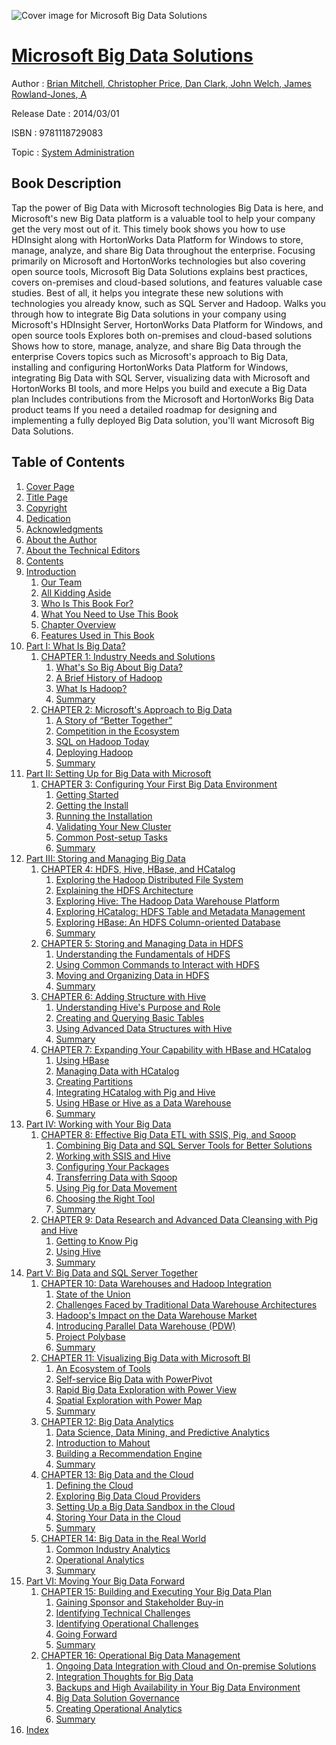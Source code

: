 ![Cover image for Microsoft Big Data Solutions](https://imgdetail.ebookreading.net/cover/cover/system_admin/EB9781118729083.jpg)

[Microsoft Big Data Solutions](https://ebookreading.net/view/book/Microsoft+Big+Data+Solutions-EB9781118729083_1.html "Microsoft Big Data Solutions")
====================================================================================================================

Author : [Brian Mitchell](https://ebookreading.net/search/author/Brian+Mitchell),[ Christopher Price](https://ebookreading.net/search/author/+Christopher+Price),[ Dan Clark](https://ebookreading.net/search/author/+Dan+Clark),[ John Welch](https://ebookreading.net/search/author/+John+Welch),[ James Rowland-Jones](https://ebookreading.net/search/author/+James+Rowland-Jones),[ A](https://ebookreading.net/search/author/+A)

Release Date : 2014/03/01

ISBN : 9781118729083

Topic : [System Administration](https://ebookreading.net/search/category/system-administration)

Book Description
-----------------

Tap the power of Big Data with Microsoft technologies
Big Data is here, and Microsoft's new Big Data platform is a valuable tool to help your company get the very most out of it. This timely book shows you how to use HDInsight along with HortonWorks Data Platform for Windows to store, manage, analyze, and share Big Data throughout the enterprise. Focusing primarily on Microsoft and HortonWorks technologies but also covering open source tools, Microsoft Big Data Solutions explains best practices, covers on-premises and cloud-based solutions, and features valuable case studies.
Best of all, it helps you integrate these new solutions with technologies you already know, such as SQL Server and Hadoop.
Walks you through how to integrate Big Data solutions in your company using Microsoft's HDInsight Server, HortonWorks Data Platform for Windows, and open source tools
Explores both on-premises and cloud-based solutions
Shows how to store, manage, analyze, and share Big Data through the enterprise
Covers topics such as Microsoft's approach to Big Data, installing and configuring HortonWorks Data Platform for Windows, integrating Big Data with SQL Server, visualizing data with Microsoft and HortonWorks BI tools, and more
Helps you build and execute a Big Data plan
Includes contributions from the Microsoft and HortonWorks Big Data product teams
If you need a detailed roadmap for designing and implementing a fully deployed Big Data solution, you'll want Microsoft Big Data Solutions.
              
Table of Contents
-----------------

1. [Cover Page](https://ebookreading.net/view/book/Microsoft+Big+Data+Solutions-EB9781118729083_1.html)
1. [Title Page](https://ebookreading.net/view/book/Microsoft+Big+Data+Solutions-EB9781118729083_2.html)
1. [Copyright](https://ebookreading.net/view/book/Microsoft+Big+Data+Solutions-EB9781118729083_3.html)
1. [Dedication](https://ebookreading.net/view/book/Microsoft+Big+Data+Solutions-EB9781118729083_4.html)
1. [Acknowledgments](https://ebookreading.net/view/book/Microsoft+Big+Data+Solutions-EB9781118729083_5.html)
1. [About the Author](https://ebookreading.net/view/book/Microsoft+Big+Data+Solutions-EB9781118729083_6.html)
1. [About the Technical Editors](https://ebookreading.net/view/book/Microsoft+Big+Data+Solutions-EB9781118729083_7.html#aboutthe)
1. [Contents](https://ebookreading.net/view/book/Microsoft+Big+Data+Solutions-EB9781118729083_8.html)
1. [Introduction](https://ebookreading.net/view/book/Microsoft+Big+Data+Solutions-EB9781118729083_9.html#intro)
    1. [Our Team](https://ebookreading.net/view/book/Microsoft+Big+Data+Solutions-EB9781118729083_9.html#intro-sec001)
    1. [All Kidding Aside](https://ebookreading.net/view/book/Microsoft+Big+Data+Solutions-EB9781118729083_9.html#intro-sec002)
    1. [Who Is This Book For?](https://ebookreading.net/view/book/Microsoft+Big+Data+Solutions-EB9781118729083_9.html#intro-sec003)
    1. [What You Need to Use This Book](https://ebookreading.net/view/book/Microsoft+Big+Data+Solutions-EB9781118729083_9.html#intro-sec004)
    1. [Chapter Overview](https://ebookreading.net/view/book/Microsoft+Big+Data+Solutions-EB9781118729083_9.html#intro-sec005)
    1. [Features Used in This Book](https://ebookreading.net/view/book/Microsoft+Big+Data+Solutions-EB9781118729083_9.html#intro-sec006)
1. [Part I: What Is Big Data?](https://ebookreading.net/view/book/Microsoft+Big+Data+Solutions-EB9781118729083_10.html#p01)
    1. [CHAPTER 1: Industry Needs and Solutions](https://ebookreading.net/view/book/Microsoft+Big+Data+Solutions-EB9781118729083_11.html#ch1)
        1. [What&#39;s So Big About Big Data?](https://ebookreading.net/view/book/Microsoft+Big+Data+Solutions-EB9781118729083_11.html#ch001-sec001)
        1. [A Brief History of Hadoop](https://ebookreading.net/view/book/Microsoft+Big+Data+Solutions-EB9781118729083_11.html#ch001-sec002)
        1. [What Is Hadoop?](https://ebookreading.net/view/book/Microsoft+Big+Data+Solutions-EB9781118729083_11.html#ch001-sec005)
        1. [Summary](https://ebookreading.net/view/book/Microsoft+Big+Data+Solutions-EB9781118729083_11.html#ch001-sec028)
    1. [CHAPTER 2: Microsoft&#39;s Approach to Big Data](https://ebookreading.net/view/book/Microsoft+Big+Data+Solutions-EB9781118729083_12.html#ch2)
        1. [A Story of “Better Together”](https://ebookreading.net/view/book/Microsoft+Big+Data+Solutions-EB9781118729083_12.html#ch002-sec001)
        1. [Competition in the Ecosystem](https://ebookreading.net/view/book/Microsoft+Big+Data+Solutions-EB9781118729083_12.html#ch002-sec002)
        1. [SQL on Hadoop Today](https://ebookreading.net/view/book/Microsoft+Big+Data+Solutions-EB9781118729083_12.html#ch002-sec003)
        1. [Deploying Hadoop](https://ebookreading.net/view/book/Microsoft+Big+Data+Solutions-EB9781118729083_12.html#ch002-sec013)
        1. [Summary](https://ebookreading.net/view/book/Microsoft+Big+Data+Solutions-EB9781118729083_12.html#ch002-sec031)
1. [Part II: Setting Up for Big Data with Microsoft](https://ebookreading.net/view/book/Microsoft+Big+Data+Solutions-EB9781118729083_13.html#p02)
    1. [CHAPTER 3: Configuring Your First Big Data Environment](https://ebookreading.net/view/book/Microsoft+Big+Data+Solutions-EB9781118729083_14.html#ch3)
        1. [Getting Started](https://ebookreading.net/view/book/Microsoft+Big+Data+Solutions-EB9781118729083_14.html#ch003-sec001)
        1. [Getting the Install](https://ebookreading.net/view/book/Microsoft+Big+Data+Solutions-EB9781118729083_14.html#ch003-sec002)
        1. [Running the Installation](https://ebookreading.net/view/book/Microsoft+Big+Data+Solutions-EB9781118729083_14.html#ch003-sec003)
        1. [Validating Your New Cluster](https://ebookreading.net/view/book/Microsoft+Big+Data+Solutions-EB9781118729083_14.html#ch003-sec015)
        1. [Common Post-setup Tasks](https://ebookreading.net/view/book/Microsoft+Big+Data+Solutions-EB9781118729083_14.html#ch003-sec020)
        1. [Summary](https://ebookreading.net/view/book/Microsoft+Big+Data+Solutions-EB9781118729083_14.html#ch003-sec026)
1. [Part III: Storing and Managing Big Data](https://ebookreading.net/view/book/Microsoft+Big+Data+Solutions-EB9781118729083_15.html#p03)
    1. [CHAPTER 4: HDFS, Hive, HBase, and HCatalog](https://ebookreading.net/view/book/Microsoft+Big+Data+Solutions-EB9781118729083_16.html#ch4)
        1. [Exploring the Hadoop Distributed File System](https://ebookreading.net/view/book/Microsoft+Big+Data+Solutions-EB9781118729083_16.html#ch004-sec001)
        1. [Explaining the HDFS Architecture](https://ebookreading.net/view/book/Microsoft+Big+Data+Solutions-EB9781118729083_16.html#ch004-sec002)
        1. [Exploring Hive: The Hadoop Data Warehouse Platform](https://ebookreading.net/view/book/Microsoft+Big+Data+Solutions-EB9781118729083_16.html#ch004-sec008)
        1. [Exploring HCatalog: HDFS Table and Metadata Management](https://ebookreading.net/view/book/Microsoft+Big+Data+Solutions-EB9781118729083_16.html#ch004-sec012)
        1. [Exploring HBase: An HDFS Column-oriented Database](https://ebookreading.net/view/book/Microsoft+Big+Data+Solutions-EB9781118729083_16.html#ch004-sec013)
        1. [Summary](https://ebookreading.net/view/book/Microsoft+Big+Data+Solutions-EB9781118729083_16.html#ch004-sec017)
    1. [CHAPTER 5: Storing and Managing Data in HDFS](https://ebookreading.net/view/book/Microsoft+Big+Data+Solutions-EB9781118729083_17.html#ch5)
        1. [Understanding the Fundamentals of HDFS](https://ebookreading.net/view/book/Microsoft+Big+Data+Solutions-EB9781118729083_17.html#ch005-sec001)
        1. [Using Common Commands to Interact with HDFS](https://ebookreading.net/view/book/Microsoft+Big+Data+Solutions-EB9781118729083_17.html#ch005-sec005)
        1. [Moving and Organizing Data in HDFS](https://ebookreading.net/view/book/Microsoft+Big+Data+Solutions-EB9781118729083_17.html#ch005-sec009)
        1. [Summary](https://ebookreading.net/view/book/Microsoft+Big+Data+Solutions-EB9781118729083_17.html#ch005-sec013)
    1. [CHAPTER 6: Adding Structure with Hive](https://ebookreading.net/view/book/Microsoft+Big+Data+Solutions-EB9781118729083_18.html#ch6)
        1. [Understanding Hive&#39;s Purpose and Role](https://ebookreading.net/view/book/Microsoft+Big+Data+Solutions-EB9781118729083_18.html#ch006-sec001)
        1. [Creating and Querying Basic Tables](https://ebookreading.net/view/book/Microsoft+Big+Data+Solutions-EB9781118729083_18.html#ch006-sec009)
        1. [Using Advanced Data Structures with Hive](https://ebookreading.net/view/book/Microsoft+Big+Data+Solutions-EB9781118729083_18.html#ch006-sec014)
        1. [Summary](https://ebookreading.net/view/book/Microsoft+Big+Data+Solutions-EB9781118729083_18.html#ch006-sec019)
    1. [CHAPTER 7: Expanding Your Capability with HBase and HCatalog](https://ebookreading.net/view/book/Microsoft+Big+Data+Solutions-EB9781118729083_19.html#ch7)
        1. [Using HBase](https://ebookreading.net/view/book/Microsoft+Big+Data+Solutions-EB9781118729083_19.html#ch007-sec001)
        1. [Managing Data with HCatalog](https://ebookreading.net/view/book/Microsoft+Big+Data+Solutions-EB9781118729083_19.html#ch007-sec006)
        1. [Creating Partitions](https://ebookreading.net/view/book/Microsoft+Big+Data+Solutions-EB9781118729083_19.html#ch007-sec010)
        1. [Integrating HCatalog with Pig and Hive](https://ebookreading.net/view/book/Microsoft+Big+Data+Solutions-EB9781118729083_19.html#ch007-sec011)
        1. [Using HBase or Hive as a Data Warehouse](https://ebookreading.net/view/book/Microsoft+Big+Data+Solutions-EB9781118729083_19.html#ch007-sec012)
        1. [Summary](https://ebookreading.net/view/book/Microsoft+Big+Data+Solutions-EB9781118729083_19.html#ch007-sec013)
1. [Part IV: Working with Your Big Data](https://ebookreading.net/view/book/Microsoft+Big+Data+Solutions-EB9781118729083_20.html#p04)
    1. [CHAPTER 8: Effective Big Data ETL with SSIS, Pig, and Sqoop](https://ebookreading.net/view/book/Microsoft+Big+Data+Solutions-EB9781118729083_21.html#ch8)
        1. [Combining Big Data and SQL Server Tools for Better Solutions](https://ebookreading.net/view/book/Microsoft+Big+Data+Solutions-EB9781118729083_21.html#ch008-sec001)
        1. [Working with SSIS and Hive](https://ebookreading.net/view/book/Microsoft+Big+Data+Solutions-EB9781118729083_21.html#ch008-sec004)
        1. [Configuring Your Packages](https://ebookreading.net/view/book/Microsoft+Big+Data+Solutions-EB9781118729083_21.html#ch008-sec008)
        1. [Transferring Data with Sqoop](https://ebookreading.net/view/book/Microsoft+Big+Data+Solutions-EB9781118729083_21.html#ch008-sec014)
        1. [Using Pig for Data Movement](https://ebookreading.net/view/book/Microsoft+Big+Data+Solutions-EB9781118729083_21.html#ch008-sec017)
        1. [Choosing the Right Tool](https://ebookreading.net/view/book/Microsoft+Big+Data+Solutions-EB9781118729083_21.html#ch008-sec020)
        1. [Summary](https://ebookreading.net/view/book/Microsoft+Big+Data+Solutions-EB9781118729083_21.html#ch008-sec024)
    1. [CHAPTER 9: Data Research and Advanced Data Cleansing with Pig and Hive](https://ebookreading.net/view/book/Microsoft+Big+Data+Solutions-EB9781118729083_22.html#ch9)
        1. [Getting to Know Pig](https://ebookreading.net/view/book/Microsoft+Big+Data+Solutions-EB9781118729083_22.html#ch009-sec001)
        1. [Using Hive](https://ebookreading.net/view/book/Microsoft+Big+Data+Solutions-EB9781118729083_22.html#ch009-sec013)
        1. [Summary](https://ebookreading.net/view/book/Microsoft+Big+Data+Solutions-EB9781118729083_22.html#ch009-sec019)
1. [Part V: Big Data and SQL Server Together](https://ebookreading.net/view/book/Microsoft+Big+Data+Solutions-EB9781118729083_23.html#p05)
    1. [CHAPTER 10: Data Warehouses and Hadoop Integration](https://ebookreading.net/view/book/Microsoft+Big+Data+Solutions-EB9781118729083_24.html#ch10)
        1. [State of the Union](https://ebookreading.net/view/book/Microsoft+Big+Data+Solutions-EB9781118729083_24.html#ch010-sec001)
        1. [Challenges Faced by Traditional Data Warehouse Architectures](https://ebookreading.net/view/book/Microsoft+Big+Data+Solutions-EB9781118729083_24.html#ch010-sec002)
        1. [Hadoop&#39;s Impact on the Data Warehouse Market](https://ebookreading.net/view/book/Microsoft+Big+Data+Solutions-EB9781118729083_24.html#ch010-sec018)
        1. [Introducing Parallel Data Warehouse (PDW)](https://ebookreading.net/view/book/Microsoft+Big+Data+Solutions-EB9781118729083_24.html#ch010-sec023)
        1. [Project Polybase](https://ebookreading.net/view/book/Microsoft+Big+Data+Solutions-EB9781118729083_24.html#ch010-sec039)
        1. [Summary](https://ebookreading.net/view/book/Microsoft+Big+Data+Solutions-EB9781118729083_24.html#ch010-sec055)
    1. [CHAPTER 11: Visualizing Big Data with Microsoft BI](https://ebookreading.net/view/book/Microsoft+Big+Data+Solutions-EB9781118729083_25.html#ch11)
        1. [An Ecosystem of Tools](https://ebookreading.net/view/book/Microsoft+Big+Data+Solutions-EB9781118729083_25.html#ch011-sec001)
        1. [Self-service Big Data with PowerPivot](https://ebookreading.net/view/book/Microsoft+Big+Data+Solutions-EB9781118729083_25.html#ch011-sec007)
        1. [Rapid Big Data Exploration with Power View](https://ebookreading.net/view/book/Microsoft+Big+Data+Solutions-EB9781118729083_25.html#ch011-sec013)
        1. [Spatial Exploration with Power Map](https://ebookreading.net/view/book/Microsoft+Big+Data+Solutions-EB9781118729083_25.html#ch011-sec014)
        1. [Summary](https://ebookreading.net/view/book/Microsoft+Big+Data+Solutions-EB9781118729083_25.html#ch011-sec015)
    1. [CHAPTER 12: Big Data Analytics](https://ebookreading.net/view/book/Microsoft+Big+Data+Solutions-EB9781118729083_26.html#ch12)
        1. [Data Science, Data Mining, and Predictive Analytics](https://ebookreading.net/view/book/Microsoft+Big+Data+Solutions-EB9781118729083_26.html#ch012-sec001)
        1. [Introduction to Mahout](https://ebookreading.net/view/book/Microsoft+Big+Data+Solutions-EB9781118729083_26.html#ch012-sec007)
        1. [Building a Recommendation Engine](https://ebookreading.net/view/book/Microsoft+Big+Data+Solutions-EB9781118729083_26.html#ch012-sec008)
        1. [Summary](https://ebookreading.net/view/book/Microsoft+Big+Data+Solutions-EB9781118729083_26.html#ch012-sec012)
    1. [CHAPTER 13: Big Data and the Cloud](https://ebookreading.net/view/book/Microsoft+Big+Data+Solutions-EB9781118729083_27.html#ch13)
        1. [Defining the Cloud](https://ebookreading.net/view/book/Microsoft+Big+Data+Solutions-EB9781118729083_27.html#ch013-sec001)
        1. [Exploring Big Data Cloud Providers](https://ebookreading.net/view/book/Microsoft+Big+Data+Solutions-EB9781118729083_27.html#ch013-sec002)
        1. [Setting Up a Big Data Sandbox in the Cloud](https://ebookreading.net/view/book/Microsoft+Big+Data+Solutions-EB9781118729083_27.html#ch013-sec010)
        1. [Storing Your Data in the Cloud](https://ebookreading.net/view/book/Microsoft+Big+Data+Solutions-EB9781118729083_27.html#ch013-sec014)
        1. [Summary](https://ebookreading.net/view/book/Microsoft+Big+Data+Solutions-EB9781118729083_27.html#ch013-sec030)
    1. [CHAPTER 14: Big Data in the Real World](https://ebookreading.net/view/book/Microsoft+Big+Data+Solutions-EB9781118729083_28.html#ch14)
        1. [Common Industry Analytics](https://ebookreading.net/view/book/Microsoft+Big+Data+Solutions-EB9781118729083_28.html#ch014-sec001)
        1. [Operational Analytics](https://ebookreading.net/view/book/Microsoft+Big+Data+Solutions-EB9781118729083_28.html#ch014-sec008)
        1. [Summary](https://ebookreading.net/view/book/Microsoft+Big+Data+Solutions-EB9781118729083_28.html#ch014-sec020)
1. [Part VI: Moving Your Big Data Forward](https://ebookreading.net/view/book/Microsoft+Big+Data+Solutions-EB9781118729083_29.html#p06)
    1. [CHAPTER 15: Building and Executing Your Big Data Plan](https://ebookreading.net/view/book/Microsoft+Big+Data+Solutions-EB9781118729083_30.html#ch15)
        1. [Gaining Sponsor and Stakeholder Buy-in](https://ebookreading.net/view/book/Microsoft+Big+Data+Solutions-EB9781118729083_30.html#ch015-sec001)
        1. [Identifying Technical Challenges](https://ebookreading.net/view/book/Microsoft+Big+Data+Solutions-EB9781118729083_30.html#ch015-sec008)
        1. [Identifying Operational Challenges](https://ebookreading.net/view/book/Microsoft+Big+Data+Solutions-EB9781118729083_30.html#ch015-sec014)
        1. [Going Forward](https://ebookreading.net/view/book/Microsoft+Big+Data+Solutions-EB9781118729083_30.html#ch015-sec020)
        1. [Summary](https://ebookreading.net/view/book/Microsoft+Big+Data+Solutions-EB9781118729083_30.html#ch015-sec023)
    1. [CHAPTER 16: Operational Big Data Management](https://ebookreading.net/view/book/Microsoft+Big+Data+Solutions-EB9781118729083_31.html#ch16)
        1. [Ongoing Data Integration with Cloud and On-premise Solutions](https://ebookreading.net/view/book/Microsoft+Big+Data+Solutions-EB9781118729083_31.html#ch016-sec002)
        1. [Integration Thoughts for Big Data](https://ebookreading.net/view/book/Microsoft+Big+Data+Solutions-EB9781118729083_31.html#ch016-sec003)
        1. [Backups and High Availability in Your Big Data Environment](https://ebookreading.net/view/book/Microsoft+Big+Data+Solutions-EB9781118729083_31.html#ch016-sec004)
        1. [Big Data Solution Governance](https://ebookreading.net/view/book/Microsoft+Big+Data+Solutions-EB9781118729083_31.html#ch016-sec007)
        1. [Creating Operational Analytics](https://ebookreading.net/view/book/Microsoft+Big+Data+Solutions-EB9781118729083_31.html#ch016-sec008)
        1. [Summary](https://ebookreading.net/view/book/Microsoft+Big+Data+Solutions-EB9781118729083_31.html#ch016-sec016)
1. [Index](https://ebookreading.net/view/book/Microsoft+Big+Data+Solutions-EB9781118729083_32.html#index)
